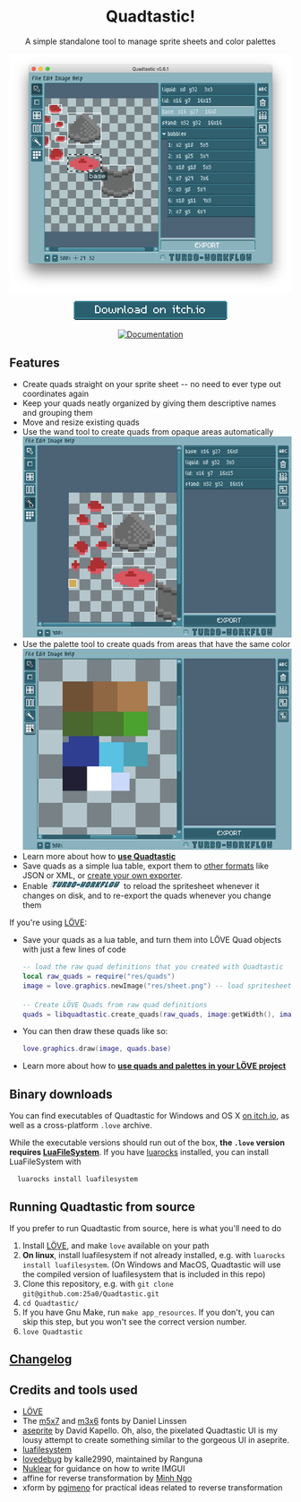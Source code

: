 <h1 align="center">Quadtastic!</h1>

<p align="center">
  A simple standalone tool to manage sprite sheets and color palettes
</p>

<p align="center">
  <img src="screenshots/screenshot.png" alt="Screenshot of Quadtastic">
</p>

<p align="center">
  <a href="https://25a0.itch.io/quadtastic">
    <img src="res/download.png" alt="Download on itch.io">
  </a>
</p>

<p align="center">
  <a href="/wiki/README.md">
    <img src="http://imgur.com/Kkquk1h.png" alt="Documentation">
  </a>
</p>

## Features

 - Create quads straight on your sprite sheet -- no need to ever type out coordinates again
 - Keep your quads neatly organized by giving them descriptive names and grouping them
 - Move and resize existing quads
 - Use the wand tool to create quads from opaque areas automatically
 ![Using the wand tool](screenshots/wand.gif)
 - Use the palette tool to create quads from areas that have the same color
 ![Using the palette tool](screenshots/palette.gif)
 - Learn more about how to [**use Quadtastic**](/wiki/Using-Quadtastic.md)
 - Save quads as a simple lua table, export them to [other formats](/Exporters/README.md)
   like JSON or XML, or [create your own exporter](/wiki/Exporters.md).
 - Enable ![Turbo Workflow](screenshots/turboworkflow.gif) to reload the
   spritesheet whenever it changes on disk, and to re-export the quads whenever
   you change them

If you're using [LÖVE](https://www.love2d.org):

 - Save your quads as a lua table, and turn them into LÖVE Quad objects with just a
   few lines of code

    ```lua
    -- load the raw quad definitions that you created with Quadtastic
    local raw_quads = require("res/quads")
    image = love.graphics.newImage("res/sheet.png") -- load spritesheet

    -- Create LÖVE Quads from raw quad definitions
    quads = libquadtastic.create_quads(raw_quads, image:getWidth(), image:getHeight())
    ```

 - You can then draw these quads like so:

    ```lua
    love.graphics.draw(image, quads.base)
    ```

 - Learn more about how to [**use quads and palettes in your LÖVE project**](/wiki/Using-quads-and-palettes.md)

## Binary downloads

You can find executables of Quadtastic for Windows and OS X [on itch.io](https://25a0.itch.io/quadtastic), as well as a cross-platform `.love` archive.

While the executable versions should run out of the box, **the `.love` version
requires [LuaFileSystem](keplerproject.github.io/luafilesystem/)**.
If you have [luarocks](https://luarocks.org/) installed, you can install LuaFileSystem with
```
  luarocks install luafilesystem
```

## Running Quadtastic from source

If you prefer to run Quadtastic from source, here is what you'll need to do

 1. Install [LÖVE](https://www.love2d.org), and make `love` available on your path
 2. **On linux**, install luafilesystem if not already installed,
    e.g. with `luarocks install luafilesystem`.
    (On Windows and MacOS, Quadtastic will use the compiled version of
     luafilesystem that is included in this repo)
 3. Clone this repository, e.g. with `git clone git@github.com:25a0/Quadtastic.git`
 4. `cd Quadtastic/`
 5. If you have Gnu Make, run `make app_resources`.
    If you don't, you can skip this step, but you won't see the correct version
    number.
 6. `love Quadtastic`


## [Changelog](./changelog.md)

## Credits and tools used

 - [LÖVE](https://love2d.org/)
 - The [m5x7](https://managore.itch.io/m5x7) and [m3x6](https://managore.itch.io/m3x6)
   fonts by Daniel Linssen
 - [aseprite](https://www.aseprite.org/) by David Kapello.
   Oh, also, the pixelated Quadtastic UI is my lousy attempt to create something
   similar to the gorgeous UI in aseprite.
 - [luafilesystem](https://github.com/keplerproject/luafilesystem)
 - [lovedebug](https://github.com/Ranguna/LOVEDEBUG) by kalle2990, maintained by Ranguna
 - [Nuklear](https://github.com/vurtun/nuklear) for guidance on how to write IMGUI
 - affine for reverse transformation by [Minh Ngo](https://github.com/markandgo/simple-transform)
 - xform by [pgimeno](https://love2d.org/forums/viewtopic.php?p=201884#p201884)
   for practical ideas related to reverse transformation
